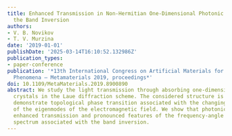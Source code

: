 ```yaml
---
title: Enhanced Transmission in Non-Hermitian One-Dimensional Photonic Crystals Under
  the Band Inversion
authors:
- V. B. Novikov
- T. V. Murzina
date: '2019-01-01'
publishDate: '2025-03-14T16:10:52.132986Z'
publication_types:
- paper-conference
publication: '*13th International Congress on Artificial Materials for Novel Wave
  Phenomena – Metamaterials 2019, proceedings*'
doi: 10.1109/MetaMaterials.2019.8900890
abstract: We study the light transmission through absorbing one-dimensional photonic
  crystals in the Laue diffraction scheme. The considered structure is designed to
  demonstrate topological phase transition associated with the changing of the symmetry
  of the eigenmodes of the electromagnetic field. We show that photonic crystal demonstrates
  enhanced transmission and pronounced features of the frequency-angle transmission
  spectrum associated with the band inversion.
---
```

